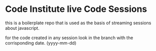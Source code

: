# Code Institute live Code Sessions

this is a boilerplate repo that is used as the basis of streaming sessions about javascript.

for the code created in any session look in the branch with the corrisponding date. (yyyy-mm-dd)
